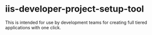 # iis-developer-project-setup-tool
This is intended for use by development teams for creating full tiered applications with one click.
